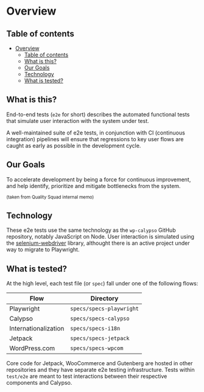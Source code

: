 # Overview

## Table of contents

<!-- TOC -->

- [Overview](#overview)
    - [Table of contents](#table-of-contents)
    - [What is this?](#what-is-this)
    - [Our Goals](#our-goals)
    - [Technology](#technology)
    - [What is tested?](#what-is-tested)

<!-- /TOC -->

## What is this?

End-to-end tests (`e2e` for short) describes the automated functional tests that simulate user interaction with the system under test.

A well-maintained suite of e2e tests, in conjunction with CI (continuous integration) pipelines will ensure that regressions to key user flows are caught as early as possible in the development cycle.

## Our Goals

To accelerate development by being a force for continuous improvement, and help identify, prioritize and mitigate bottlenecks from the system.

<sup>(taken from Quality Squad internal memo)</sup>

## Technology

These e2e tests use the same technology as the `wp-calypso` GitHub repository, notably JavaScript on Node. User interaction is simulated using the [selenium-webdriver](https://www.selenium.dev/projects/) library, althought there is an active project under way to migrate to Playwright.

## What is tested?

At the high level, each test file (or `spec`) fall under one of the following flows:

| Flow                 | Directory                |
| -------------------- | ------------------------ |
| Playwright           | `specs/specs-playwright` |
| Calypso              | `specs/specs-calypso`    |
| Internationalization | `specs/specs-i18n`       |
| Jetpack              | `specs/specs-jetpack`    |
| WordPress.com        | `specs/specs-wpcom`      |

Core code for Jetpack, WooCommerce and Gutenberg are hosted in other repositories and they have separate e2e testing infrastructure. Tests within `test/e2e` are meant to test interactions between their respective components and Calypso.
